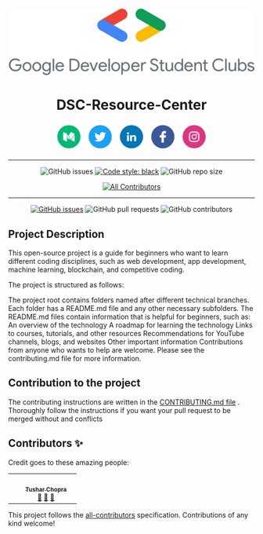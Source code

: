 ![Alt text](dsclogo.png)
<div align = "center">


<h1>DSC-Resource-Center</h1>

<a href="https://medium.com/developer-student-clubs-tiet"><img src="https://github.com/aritraroy/social-icons/blob/master/medium-icon.png?raw=true" width="60"></a>
<a href="https://twitter.com/dsctiet"><img src="https://github.com/aritraroy/social-icons/blob/master/twitter-icon.png?raw=true" width="60"></a>
<a href="https://in.linkedin.com/company/developer-student-club-thapar"><img src="https://github.com/aritraroy/social-icons/blob/master/linkedin-icon.png?raw=true" width="60"></a>
<a href="https://www.facebook.com/dscthapar/"><img src="https://github.com/aritraroy/social-icons/blob/master/facebook-icon.png?raw=true" width="60"></a>
<a href="https://www.instagram.com/dsc.tiet/?hl=en"><img src="https://github.com/aritraroy/social-icons/blob/master/instagram-icon.png?raw=true" width="60"></a>


----

![GitHub issues](https://img.shields.io/github/issues/developer-student-club-thapar/DSC-Resource-Center?style=flat-square&token=ANOHNVSU5PPKJXFZBZ5UXJ27BBNTO)
[![Code style: black](https://img.shields.io/badge/code%20style-black-000000.svg)](https://github.com/psf/black)
![GitHub repo size](https://img.shields.io/github/repo-size/developer-student-club-thapar/DSC-Resource-Center)
<!-- ALL-CONTRIBUTORS-BADGE:START - Do not remove or modify this section -->
[![All Contributors](https://img.shields.io/badge/all_contributors-11-orange.svg?style=flat-square)](#contributors-)
<!-- ALL-CONTRIBUTORS-BADGE:END -->

---
</div>
<div align="center">

[![GitHub issues](https://img.shields.io/github/issues/developer-student-club-thapar/DSC-Resource-Center?logo=github)](https://github.com/developer-student-club/DSC-Resource-Center/issues) ![GitHub pull requests](https://img.shields.io/github/issues-pr-raw/developer-student-club-thapar/DSC-Resource-Center?logo=git&logoColor=white) ![GitHub contributors](https://img.shields.io/github/contributors/developer-student-club-thapar/DSC-Resource-Center?logo=github)

</div>

## Project Description

This open-source project is a guide for beginners who want to learn different coding disciplines, such as web development, app development, machine learning, blockchain, and competitive coding.

The project is structured as follows:

The project root contains folders named after different technical branches.
Each folder has a README.md file and any other necessary subfolders.
The README.md files contain information that is helpful for beginners, such as:
An overview of the technology
A roadmap for learning the technology
Links to courses, tutorials, and other resources
Recommendations for YouTube channels, blogs, and websites
Other important information
Contributions from anyone who wants to help are welcome. Please see the contributing.md file for more information.
    

## Contribution to the project

The contributing instructions are written in the [CONTRIBUTING.md file](https://github.com/developer-student-club-thapar/DSC-Resource-Center/blob/master/CONTRIBUTING.md) . Thoroughly follow the instructions if you want your pull request to be merged without and conflicts


## Contributors ✨

Credit goes to these amazing people:


<table>
  
  <tr>
    <td align="center"></td>
    <td align="center"></td>
    <td align="center"><a href="https://startling-salamander-1a0631.netlify.app/"><img src="https://avatars.githubusercontent.com/u/90264251?v=4?s=100" width="100px;" alt=""/><br /><sub><b>Tushar Chopra</b></sub></a><br /><a href="#projectManagement-Tusharbecoding" title="Project Management">📆</a> <a href="https://github.com/developer-student-club-thapar/DSC-Resource-Center/commits?author=Tusharbecoding" title="Documentation">📖</a> <a href="#maintenance-Tusharbecoding" title="Maintenance">🚧</a></td>
    <td align="center"></td>
  </tr>
</table>



This project follows the [all-contributors](https://github.com/all-contributors/all-contributors) specification. Contributions of any kind welcome!
